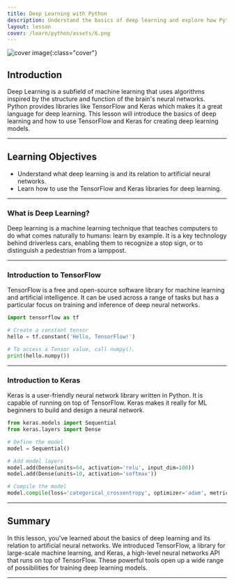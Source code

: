 ```yaml
---
title: Deep Learning with Python
description: Understand the basics of deep learning and explore how Python's TensorFlow and Keras libraries can be used for creating deep learning models.
layout: lesson
cover: /learn/python/assets/6.png
---
```


![cover image]({{page.cover}}){:class="cover"}

## Introduction

Deep Learning is a subfield of machine learning that uses algorithms inspired by the structure and function of the brain's neural networks. Python provides libraries like TensorFlow and Keras which makes it a great language for deep learning. This lesson will introduce the basics of deep learning and how to use TensorFlow and Keras for creating deep learning models.

---

## Learning Objectives

- Understand what deep learning is and its relation to artificial neural networks.
- Learn how to use the TensorFlow and Keras libraries for deep learning.

---

### What is Deep Learning?

Deep learning is a machine learning technique that teaches computers to do what comes naturally to humans: learn by example. It is a key technology behind driverless cars, enabling them to recognize a stop sign, or to distinguish a pedestrian from a lamppost.

---

### Introduction to TensorFlow

TensorFlow is a free and open-source software library for machine learning and artificial intelligence. It can be used across a range of tasks but has a particular focus on training and inference of deep neural networks.

```python
import tensorflow as tf

# Create a constant tensor
hello = tf.constant('Hello, TensorFlow!')

# To access a Tensor value, call numpy().
print(hello.numpy())
```

---

### Introduction to Keras

Keras is a user-friendly neural network library written in Python. It is capable of running on top of TensorFlow. Keras makes it really for ML beginners to build and design a neural network.

```python
from keras.models import Sequential
from keras.layers import Dense

# Define the model
model = Sequential()

# Add model layers
model.add(Dense(units=64, activation='relu', input_dim=100))
model.add(Dense(units=10, activation='softmax'))

# Compile the model
model.compile(loss='categorical_crossentropy', optimizer='adam', metrics=['accuracy'])
```

---

## Summary

In this lesson, you've learned about the basics of deep learning and its relation to artificial neural networks. We introduced TensorFlow, a library for large-scale machine learning, and Keras, a high-level neural networks API that runs on top of TensorFlow. These powerful tools open up a wide range of possibilities for training deep learning models.

---
